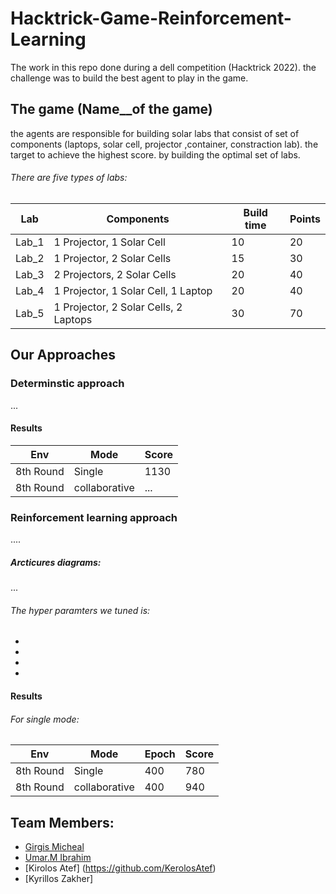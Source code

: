 # Hacktrick-Game-Reinforcement-Learning
The work in this repo done during a dell competition (Hacktrick 2022). the challenge was to build the best agent to play in the game.

## The game (Name__of the game)
the agents are responsible for building solar labs that consist of set of components (laptops, solar cell, projector ,container, constraction lab). the target to achieve the highest score. by building the optimal set of labs. <br />
###### There are five types of labs:

| Lab | Components |Build time  | Points |
| ------------- | -------------  |------------- | ------------- |
| Lab_1 |1 Projector, 1 Solar Cell |10  | 20 |
| Lab_2 |1 Projector, 2 Solar Cells|15  | 30  |
| Lab_3 |2 Projectors, 2 Solar Cells |20  | 40 |
| Lab_4 |1 Projector, 1 Solar Cell, 1 Laptop|20  | 40  |
| Lab_5 |1 Projector, 2 Solar Cells, 2 Laptops |30  | 70 |


## Our Approaches
### Determinstic approach
...
#### Results
| Env | Mode  | Score |
| ------------- | -------------  |------------- |
| 8th Round |Single  | 1130 |
| 8th Round |collaborative  | ...  |

### Reinforcement learning approach
....
##### Arcticures diagrams:
...

###### The hyper paramters we tuned is:
- 
- 
- 
- 


#### Results
###### For single mode:
| Env | Mode |Epoch  | Score |
| ------------- | -------------  |------------- | ------------- |
| 8th Round |Single |400  | 780 |
| 8th Round |collaborative|400  | 940  |



## Team Members:
- [Girgis Micheal](https://github.com/girgismicheal)
- [Umar.M Ibrahim](https://github.com/moroclash)
- [Kirolos Atef] (https://github.com/KerolosAtef)
- [Kyrillos Zakher]
